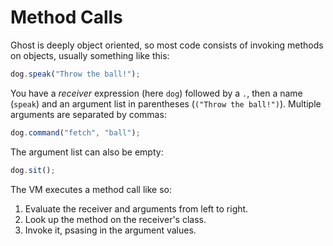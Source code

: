 # Method Calls

Ghost is deeply object oriented, so most code consists of invoking methods on objects, usually something like this:

```javascript
dog.speak("Throw the ball!");
```

You have a _receiver_ expression (here `dog`) followed by a `.`, then a name (`speak`) and an argument list in parentheses (`("Throw the ball!")`). Multiple arguments are separated by commas:

```javascript
dog.command("fetch", "ball");
```

The argument list can also be empty:

```javascript
dog.sit();
```

The VM executes a method call like so:

1. Evaluate the receiver and arguments from left to right.
2. Look up the method on the receiver's class.
3. Invoke it, psasing in the argument values.